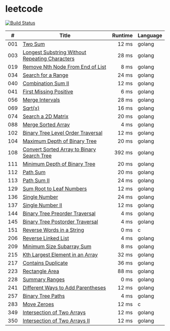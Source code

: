 # leetcode

[![Build Status](https://travis-ci.org/4396/leetcode.svg?branch=master)](https://travis-ci.org/4396/leetcode)


\#     | Title  | Runtime | Language
------ | ------ | ------: | ------
001 | [Two Sum][001] | 12 ms | golang
003 | [Longest Substring Without Repeating Characters][003] | 28 ms | golang
019 | [Remove Nth Node From End of List][019] | 8 ms | golang
034 | [Search for a Range][034] | 24 ms | golang
040 | [Combination Sum II][040] | 12 ms | golang
041 | [First Missing Positive][041] | 6 ms | golang
056 | [Merge Intervals][056] | 28 ms | golang
069 | [Sqrt(x)][069] | 16 ms | golang
074 | [Search a 2D Matrix][074] | 20 ms | golang
088 | [Merge Sorted Array][088] | 4 ms | golang
102 | [Binary Tree Level Order Traversal][102] | 12 ms | golang
104 | [Maximum Depth of Binary Tree][104] | 20 ms | golang
108 | [Convert Sorted Array to Binary Search Tree][108] | 392 ms | golang
111 | [Minimum Depth of Binary Tree][111] | 20 ms | golang
112 | [Path Sum][112] | 20 ms | golang
113 | [Path Sum II][113] | 24 ms | golang
129 | [Sum Root to Leaf Numbers][129] | 12 ms | golang
136 | [Single Number][136] | 24 ms | golang
137 | [Single Number II][137] | 12 ms | golang
144 | [Binary Tree Preorder Traversal][144] | 4 ms | golang
145 | [Binary Tree Postorder Traversal][145] | 4 ms | golang
151 | [Reverse Words in a String][151] | 0 ms | c
206 | [Reverse Linked List][206] | 4 ms | golang
209 | [Minimum Size Subarray Sum][209] | 8 ms | golang
215 | [Kth Largest Element in an Array][215] | 32 ms | golang
217 | [Contains Duplicate][217] | 36 ms | golang
223 | [Rectangle Area][223] | 88 ms | golang
228 | [Summary Ranges][228] | 0 ms | golang
241 | [Different Ways to Add Parentheses][241] | 12 ms | golang
257 | [Binary Tree Paths][257] | 4 ms | golang
283 | [Move Zeroes][283] | 12 ms | c
349 | [Intersection of Two Arrays][349] | 12 ms | golang
350 | [Intersection of Two Arrays II][350] | 12 ms | golang

[001]: ./leetcode/001.two-sum.go
[003]: ./leetcode/003.longest-substring-without-repeating-characters.go
[019]: ./leetcode/019.remove-nth-node-from-end-of-list.go
[034]: ./leetcode/034.search-for-a-range.go
[040]: ./leetcode/040.combination-sum-ii.go
[041]: ./leetcode/041.first-missing-positive.go
[056]: ./leetcode/056.merge-intervals.go
[069]: ./leetcode/069.sqrtxz.go
[074]: ./leetcode/074.search-a-2d-matrix.go
[088]: ./leetcode/088.merge-sorted-array.go
[102]: ./leetcode/102.binary-tree-level-order-traversal.go
[104]: ./leetcode/104.maximum-depth-of-binary-tree.go
[108]: ./leetcode/108.convert-sorted-array-to-binary-search-tree.go
[111]: ./leetcode/111.minimum-depth-of-binary-tree.go
[112]: ./leetcode/112.path-sum.go
[113]: ./leetcode/113.path-sum-ii.go
[129]: ./leetcode/129.sum-root-to-leaf-numbers.go
[136]: ./leetcode/136.single-number.go
[137]: ./leetcode/137.single-number-ii.go
[144]: ./leetcode/144.binary-tree-preorder-traversal.go
[145]: ./leetcode/145.binary-tree-postorder-traversal.go
[151]: ./leetcode/151.reverse-words-in-a-string.go
[206]: ./leetcode/206.reverse-linked-list.go
[209]: ./leetcode/209.minimum-size-subarray-sum.go
[215]: ./leetcode/215.kth-largest-element-in-an-array.go
[217]: ./leetcode/217.contains-duplicate.go
[223]: ./leetcode/223.rectangle-area.go
[228]: ./leetcode/228.summary-ranges.go
[241]: ./leetcode/241.different-ways-to-add-parentheses.go
[257]: ./leetcode/257.binary-tree-paths.go
[283]: ./leetcode/283.move-zeroes.go
[349]: ./leetcode/349.intersection-of-two-arrays.go
[350]: ./leetcode/350.intersection-of-two-arrays-ii.go

